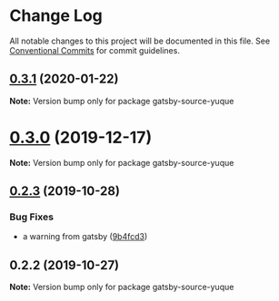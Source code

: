 # Change Log

All notable changes to this project will be documented in this file.
See [Conventional Commits](https://conventionalcommits.org) for commit guidelines.

## [0.3.1](http://github.com/Raincal/gatsby-yuque/tree/master/packages/gatsby-source-yuque/compare/gatsby-source-yuque@0.3.0...gatsby-source-yuque@0.3.1) (2020-01-22)

**Note:** Version bump only for package gatsby-source-yuque





# [0.3.0](http://github.com/Raincal/gatsby-yuque/tree/master/packages/gatsby-source-yuque/compare/gatsby-source-yuque@0.2.3...gatsby-source-yuque@0.3.0) (2019-12-17)

**Note:** Version bump only for package gatsby-source-yuque





## [0.2.3](http://github.com/Raincal/gatsby-yuque/tree/master/packages/gatsby-source-yuque/compare/gatsby-source-yuque@0.2.2...gatsby-source-yuque@0.2.3) (2019-10-28)


### Bug Fixes

* a warning from gatsby ([9b4fcd3](http://github.com/Raincal/gatsby-yuque/tree/master/packages/gatsby-source-yuque/commit/9b4fcd353601288f162b84a16b05b00447657342))





## 0.2.2 (2019-10-27)

**Note:** Version bump only for package gatsby-source-yuque
